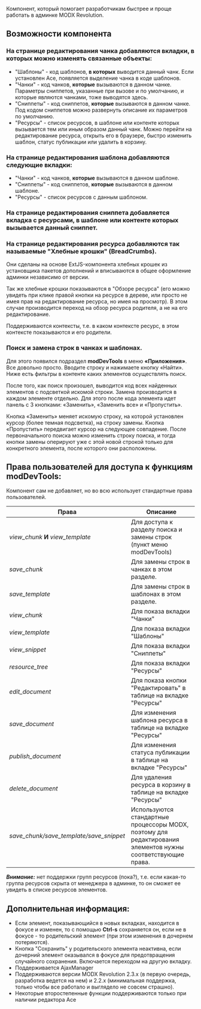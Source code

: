 Компонент, который помогает разработчикам быстрее и проще работать в админке MODX Revolution.

## Возможности компонента

### На странице редактирования чанка добавляются вкладки, в которых можно изменять связанные объекты:

* "Шаблоны" - код шаблонов, **в которых** выводится данный чанк. Если установлен Ace, появляется выделение чанка в коде шаблонов.
* "Чанки" - код чанков, **которые** вызываются в данном чанке. Параметры сниппетов, указанные при вызове и по умолчанию, и которые являются чанками, тоже выводятся здесь.
* "Сниппеты" - код сниппетов, **которые** вызываются в данном чанке. Под кодом сниппетов можно развернуть описание их параметров по умолчанию.
* "Ресурсы" - список ресурсов, в шаблоне или контенте которых вызывается тем или иным образом данный чанк. Можно перейти на редактирование ресурса, открыть его в браузере, быстро изменить шаблон,  статус публикации или удалить в корзину.

### На странице редактирования шаблона добавляются следующие вкладки:

* "Чанки" - код чанков, **которые** вызываются в данном шаблоне.
* "Сниппеты" - код сниппетов, **которые** вызываются в данном шаблоне.
* "Ресурсы" - список ресурсов с данным шаблоном.

### На странице редактирования сниппета добавляется вкладка с ресурсами, в шаблоне или контенте которых вызывается данный сниппет.

### На странице редактирования ресурса добавляются так называемые "Хлебные крошки" (BreadCrumbs).

Они сделаны на основе ExtJS-компонента хлебных крошек из установщика пакетов дополнений и вписываются в общее оформление админки независимо от версии.

Так же хлебные крошки показываются в "Обзоре ресурса" (его можно увидеть при клике правой кнопки на ресурсе в дереве, или просто не имея прав на редактирование ресурса, но имея на просмотр). В этом случае производится переход на обзор ресурса родителя, а не на его редактирование.

Поддерживаются контексты, т.е. в каком контексте ресурс, в этом контексте показываются и его родители.

### Поиск и замена строк в чанках и шаблонах.

Для этого появился подраздел **modDevTools** в меню **«Приложения»**. Все довольно просто. Вводите строку и нажимаете кнопку «Найти». Ниже есть фильтры в контенте каких элементов осуществлять поиск.

После того, как поиск произошел, выводится код всех найденных элементов с подсветкой искомой строки. Замена производится в каждом элементе отдельно. Для этого после кода элемента идет панель с 3 кнопками: «Заменить», «Заменить все» и «Пропустить».

Кнопка «Заменить» меняет искомую строку, на которой установлен курсор (более темная подсветка), на строку замены. Кнопка «Пропустить» передвигает курсор на следующее совпадение. После первоначального поиска можно изменить строку поиска, и тогда кнопки замены оперируют уже с этой новой строкой только для конкретного элемента, после которого они расположены.

## Права пользователей для доступа к функциям modDevTools:

Компонент сам не добавляет, но во всю использует стандартные права пользователей.

| Права                                   | Описание                                                                                                    |
| --------------------------------------- | ----------------------------------------------------------------------------------------------------------- |
| *view_chunk* **И** *view_template*      | Для доступа к разделу поиска и замены строк (пункт меню modDevTools)                                        |
| *save_chunk*                            | Для замены строк в чанках в этом разделе.                                                                   |
| *save_template*                         | Для замены строк в шаблонах в этом разделе.                                                                 |
| *view_chunk*                            | Для показа вкладки "Чанки"                                                                                  |
| *view_template*                         | Для показа вкладки "Шаблоны"                                                                                |
| *view_snippet*                          | Для показа вкладки "Сниппеты"                                                                               |
| *resource_tree*                         | Для показа вкладки "Ресурсы"                                                                                |
| *edit_document*                         | Для показа кнопки "Редактировать"  в таблице на вкладке "Ресурсы"                                           |
| *save_document*                         | Для изменения шаблона ресурса в таблице на вкладке "Ресурсы"                                                |
| *publish_document*                      | Для изменения статуса публикации в таблице на вкладке "Ресурсы"                                             |
| *delete_document*                       | Для удаления ресурса в корзину в таблице на вкладке "Ресурсы"                                               |
| *save_chunk/save_template/save_snippet* | Используются стандартные процессоры MODX, поэтому для редактирования элементов нужны соответствующие права. |

***Внимание:*** нет поддержки групп ресурсов (пока?), т.е. если какая-то группа ресурсов скрыта от менеджера в админке, то он сможет ее увидеть в списке ресурсов элементов.

## Дополнительная информация:

* Если элемент, показывающийся в новых вкладках, находится в фокусе и изменен, то с помощью **Ctrl-s** сохраняется он, если не в фокусе - то родительский элемент (при этом изменения в дочернем потеряются).
* Кнопка "Сохранить" у родительского элемента неактивна, если дочерний элемент оказывался в фокусе для предотвращения случайного сохранения. Включается переходом на другую вкладку.
* Поддерживается AjaxManager
* Поддерживаются версии MODX Revolution 2.3.x (в первую очередь, разработка ведется на нем) и 2.2.x (минимальная поддержка, только чтобы все работало и выглядело не совсем страшно).
* Некоторые второстепенные функции поддерживаются только при наличии редактора Ace
